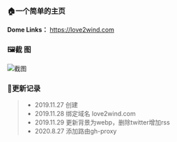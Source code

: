 ### 🏠一个简单的主页

**Dome Links：** https://love2wind.com

### 🖼️截 图

![截图](https://cdn.jsdelivr.net/gh/love2wind/cloudimg/img/dee5b46e0a33d46db6aaa99fb92468bb.jpg)

### 🚀更新记录

>
> - 2019.11.27 创建
> - 2019.11.28 绑定域名 love2wind.com
> - 2019.11.29 更新背景为webp，删除twitter增加rss
> - 2020.8.27 添加路由gh-proxy
>
